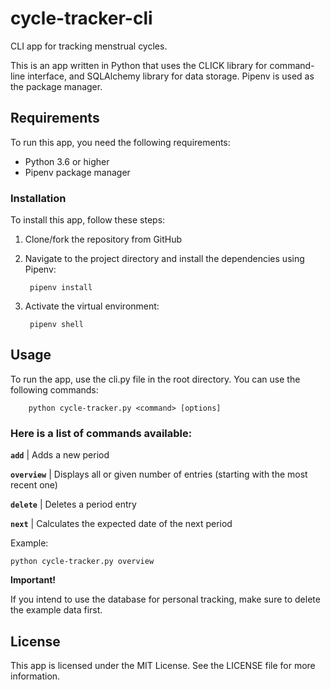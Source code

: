 # cycle-tracker-cli
CLI app for tracking menstrual cycles.

This is an app written in Python that uses the CLICK library for command-line interface, and SQLAlchemy library for data storage. Pipenv is used as the package manager.

## Requirements

To run this app, you need the following requirements:

- Python 3.6 or higher
- Pipenv package manager

### Installation
To install this app, follow these steps:

1. Clone/fork the repository from GitHub
2. Navigate to the project directory and install the dependencies using Pipenv:

        pipenv install

3. Activate the virtual environment:

        pipenv shell

## Usage

To run the app, use the cli.py file in the root directory. You can use the following commands:


        python cycle-tracker.py <command> [options]


### Here is a list of commands available:

**`add`** | Adds a new period

**`overview`** | Displays all or given number of entries (starting with the most recent one)

**`delete`** | Deletes a period entry

**`next`** | Calculates the expected date of the next period 

Example:

    python cycle-tracker.py overview
    
**Important!** 

 If you intend to use the database for personal tracking, make sure to delete the example data first.

## License
This app is licensed under the MIT License. See the LICENSE file for more information.
